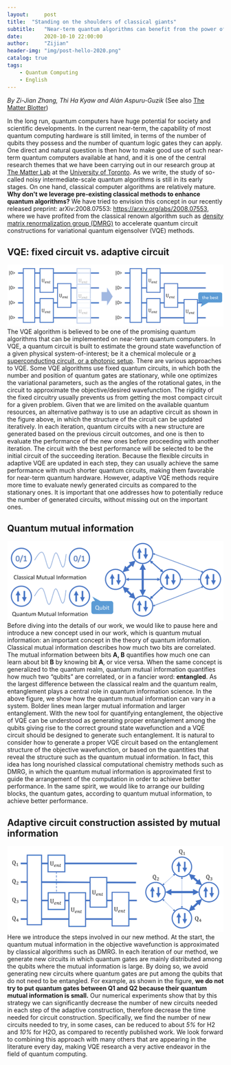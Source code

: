 ```yaml
---
layout:     post
title:	"Standing on the shoulders of classical giants"
subtitle:	"Near-term quantum algorithms can benefit from the power of classical algorithms"
date:       2020-10-10 22:00:00
author:     "Zijian"
header-img: "img/post-hello-2020.png"
catalog: true
tags:
    - Quantum Computing
    - English
---
```


*By Zi-Jian Zhang, Thi Ha Kyaw and Alán Aspuru-Guzik*  (See also [The Matter Blotter](https://aspuru.substack.com/p/standing-in-the-shoulder-of-giants))

In the long run, quantum computers have huge potential for society and scientific developments. In the current near-term, the capability of most quantum computing hardware is still limited, in terms of the number of qubits they possess and the number of quantum logic gates they can apply. One direct and natural question is then how to make good use of such near-term quantum computers available at hand, and it is one of the central research themes that we have been carrying out in our research group at [The Matter Lab](https://matter.toronto.edu) at the [University of Toronto](http://www.utoronto.ca).
As we write, the study of so-called noisy intermediate-scale quantum algorithms is still in its early stages. On one hand, classical computer algorithms are relatively mature. **Why don't we leverage pre-existing classical methods to enhance quantum algorithms?** We have tried to envision this concept in our recently released preprint: arXiv:2008.07553: https://arxiv.org/abs/2008.07553, where we have profited from the classical renown algorithm such as [density matrix renormalization group (DMRG)](https://en.wikipedia.org/wiki/Density_matrix_renormalization_group) to accelerate quantum circuit constructions for variational quantum eigensolver (VQE) methods.

## VQE: fixed circuit vs. adaptive circuit

![img](\img\post_2020\MuVQE\pic1.png)
The VQE algorithm is believed to be one of the promising quantum algorithms that can be implemented on near-term quantum computers. In VQE, a quantum circuit is built to estimate the ground state wavefunction of a given physical system-of-interest; be it a chemical molecule or [a superconducting circuit, or a photonic setup](https://aspuru.substack.com/p/designing-quantum-hardware-with-quantum). There are various approaches to VQE. Some VQE algorithms use fixed quantum circuits, in which both the number and position of quantum gates are stationary, while one optimizes the variational parameters, such as the angles of the rotational gates, in the circuit to approximate the objective/desired wavefunction. The rigidity of the fixed circuitry usually prevents us from getting the most compact circuit for a given problem. Given that we are limited on the available quantum resources, an alternative pathway is to use an adaptive circuit as shown in the figure above, in which the structure of the circuit can be updated iteratively. In each iteration, quantum circuits with a new structure are generated based on the previous circuit outcomes, and one is then to evaluate the performance of the new ones before proceeding with another iteration. The circuit with the best performance will be selected to be the initial circuit of the succeeding iteration. Because the flexible circuits in adaptive VQE are updated in each step, they can usually achieve the same performance with much shorter quantum circuits, making them favorable for near-term quantum hardware. However, adaptive VQE methods require more time to evaluate newly generated circuits as compared to the stationary ones. It is important that one addresses how to potentially reduce the number of generated circuits, without missing out on the important ones.

## Quantum mutual information

![img](\img\post_2020\MuVQE\pic2.png)
Before diving into the details of our work, we would like to pause here and introduce a new concept used in our work, which is quantum mutual information: an important concept in the theory of quantum information. Classical mutual information describes how much two bits are correlated. The mutual information between bits **A, B** quantifies how much one can learn about bit **B** by knowing bit **A**, or vice versa. When the same concept is generalized to the quantum realm, quantum mutual information quantifies how much two “qubits” are correlated, or in a fancier word: **entangled**. As the largest difference between the classical realm and the quantum realm, entanglement plays a central role in quantum information science. In the above figure, we show how the quantum mutual information can vary in a system. Bolder lines mean larger mutual information and larger entanglement. With the new tool for quantifying entanglement, the objective of VQE can be understood as generating proper entanglement among the qubits giving rise to the correct ground state wavefunction and a VQE circuit should be designed to generate such entanglement. It is natural to consider how to generate a proper VQE circuit based on the entanglement structure of the objective wavefunction, or based on the quantities that reveal the structure such as the quantum mutual information. In fact, this idea has long nourished classical computational chemistry methods such as DMRG, in which the quantum mutual information is approximated first to guide the arrangement of the computation in order to achieve better performance. In the same spirit, we would like to arrange our building blocks, the quantum gates, according to quantum mutual information, to achieve better performance.

## Adaptive circuit construction assisted by mutual information

![img](\img\post_2020\MuVQE\pic3.png)
Here we introduce the steps involved in our new method. At the start, the quantum mutual information in the objective wavefunction is approximated by classical algorithms such as DMRG. In each iteration of our method, we generate new circuits in which quantum gates are mainly distributed among the qubits where the mutual information is large. By doing so, we avoid generating new circuits where quantum gates are put among the qubits that do not need to be entangled. For example, as shown in the figure, **we do not try to put quantum gates between Q1 and Q2 because their quantum mutual information is small.** Our numerical experiments show that by this strategy we can significantly decrease the number of new circuits needed in each step of the adaptive construction, therefore decrease the time needed for circuit construction. Specifically, we find the number of new circuits needed to try, in some cases, can be reduced to about *5%* for H2 and *10%* for H2O, as compared to recently published work.
We look forward to combining this approach with many others that are appearing in the literature every day, making VQE research a very active endeavor in the field of quantum computing.
